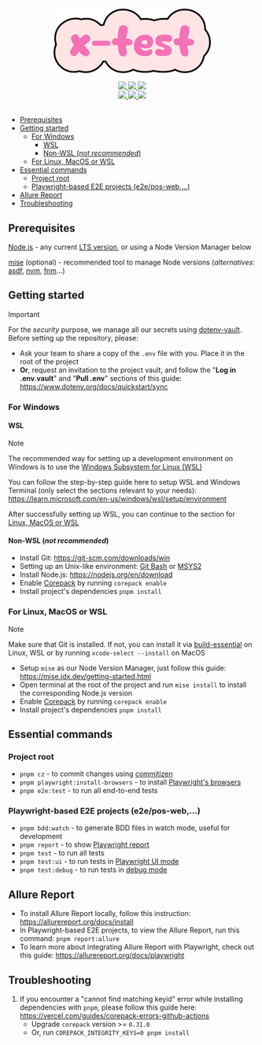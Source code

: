 <p align="center">
  <img src="static/logo.png" alt="Logo" width="320">
</p>

<div align="center">
  <a alt="typescript" href="http://www.typescriptlang.org">
    <img src="https://shields.io/badge/TypeScript-3178C6?logo=TypeScript&logoColor=white" />
  </a>

  <a alt="pnpm" href="https://pnpm.io">
    <img src="https://img.shields.io/badge/pnpm-F69220?logo=pnpm&logoColor=white" />
  </a>

  <a alt="turbo" href="https://turbo.build/repo">
    <img src="https://img.shields.io/badge/Turborepo-%230F0813.svg?logo=Turborepo&logoColor=white" />
  </a>
</div>

<div align="center">
  <a alt="conventional-commits" href="https://conventionalcommits.org">
    <img src="https://img.shields.io/badge/Conventional%20Commits-1.0.0-%23FE5196?logo=conventionalcommits&logoColor=white" />
  </a>

  <a alt="commitizen" href="https://commitizen-tools.github.io/commitizen">
    <img src="https://img.shields.io/badge/commitizen-friendly-brightgreen.svg" />
  </a>

  <a alt="renovate" href="https://renovatebot.com">
    <img src="https://img.shields.io/badge/renovate-enabled-brightgreen.svg?logo=renovate&logoColor=white" />
  </a>
</div>

<br/>

- [Prerequisites](#prerequisites)
- [Getting started](#getting-started)
  - [For Windows](#for-windows)
    - [WSL](#wsl)
    - [Non-WSL (*not recommended*)](#non-wsl-not-recommended)
  - [For Linux, MacOS or WSL](#for-linux-macos-or-wsl)
- [Essential commands](#essential-commands)
  - [Project root](#project-root)
  - [Playwright-based E2E projects (e2e/pos-web,...)](#playwright-based-e2e-projects-e2epos-web)
- [Allure Report](#allure-report)
- [Troubleshooting](#troubleshooting)

## Prerequisites

[Node.js](https://nodejs.org/en) - any current [LTS version](https://nodejs.org/en/about/previous-releases), or using a Node Version Manager below

[mise](https://mise.jdx.dev) (optional) - recommended tool to manage Node versions (*alternatives*: [asdf](https://asdf-vm.com), [nvm](https://github.com/nvm-sh/nvm), [fnm](https://github.com/Schniz/fnm)...)

## Getting started

> [!IMPORTANT]
> For the *security* purpose, we manage all our secrets using [dotenv-vault](https://www.dotenv.org/docs). Before setting up the repository, please:
> - Ask your team to share a copy of the `.env` file with you. Place it in the root of the project
> - **Or**, request an invitation to the project vault, and follow the "**Log in .env.vault**" and "**Pull .env**" sections of this guide: https://www.dotenv.org/docs/quickstart/sync

### For Windows

#### WSL

> [!NOTE]
> The recommended way for setting up a development environment on Windows is to use the [Windows Subsystem for Linux (WSL)](https://learn.microsoft.com/en-us/windows/wsl/install)

You can follow the step-by-step guide here to setup WSL and Windows Terminal (only select the sections relevant to your needs): https://learn.microsoft.com/en-us/windows/wsl/setup/environment

After successfully setting up WSL, you can continue to the section for [Linux, MacOS or WSL](#for-linux-macos-or-wsl)

#### Non-WSL (*not recommended*)

- Install Git: https://git-scm.com/downloads/win
- Setting up an Unix-like environment: [Git Bash](https://www.gitkraken.com/blog/what-is-git-bash) or [MSYS2](https://www.msys2.org/docs/what-is-msys2)
- Install Node.js: https://nodejs.org/en/download
- Enable [Corepack](https://nodejs.org/api/corepack.html) by running `corepack enable`
- Install project's dependencies `pnpm install`

### For Linux, MacOS or WSL

> [!NOTE]
> Make sure that Git is installed. If not, you can install it via [build-essential](https://itsfoss.com/build-essential-ubuntu) on Linux, WSL or by running `xcode-select --install` on MacOS

- Setup `mise` as our Node Version Manager, just follow this guide: https://mise.jdx.dev/getting-started.html
- Open terminal at the root of the project and run `mise install` to install the corresponding Node.js version
- Enable [Corepack](https://nodejs.org/api/corepack.html) by running `corepack enable`
- Install project's dependencies `pnpm install`

## Essential commands

### Project root

- `pnpm cz` - to commit changes using [commitizen](https://commitizen-tools.github.io/commitizen)
- `pnpm playwright:install-browsers` - to install [Playwright's browsers](https://playwright.dev/docs/browsers#install-browsers)
- `pnpm e2e:test` - to run all end-to-end tests

### Playwright-based E2E projects (e2e/pos-web,...)

- `pnpm bdd:watch` - to generate BDD files in watch mode, useful for development
- `pnpm report` - to show [Playwright report](https://playwright.dev/docs/running-tests#test-reports)
- `pnpm test` - to run all tests
- `pnpm test:ui` - to run tests in [Playwright UI mode](https://playwright.dev/docs/test-ui-mode)
- `pnpm test:debug` - to run tests in [debug mode](https://playwright.dev/docs/running-tests#debugging-tests)

## Allure Report

- To install Allure Report locally, follow this instruction: https://allurereport.org/docs/install
- In Playwright-based E2E projects, to view the Allure Report, run this command: `pnpm report:allure`
- To learn more about integrating Allure Report with Playwright, check out this guide: https://allurereport.org/docs/playwright

## Troubleshooting

1. If you encounter a "cannot find matching keyid" error while installing dependencies with `pnpm`, please follow this guide here: https://vercel.com/guides/corepack-errors-github-actions
   - Upgrade `corepack` version >= `0.31.0`
   - Or, run `COREPACK_INTEGRITY_KEYS=0 pnpm install`
